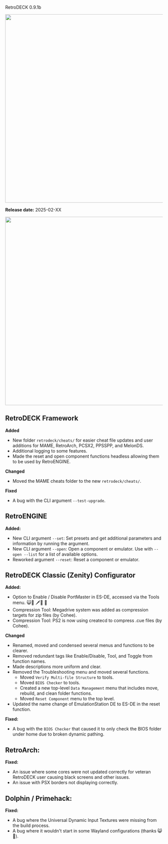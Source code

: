  RetroDECK 0.9.1b

<img src="../../../wiki_images/logos/rd-logo-box.png" width="600">

**Release date:** 2025-02-XX

<img src="../091b.jpg" width="600"> 


## RetroDECK Framework 

**Added**

- New folder `retrodeck/cheats/` for easier cheat file updates and user additions for MAME, RetroArch, PCSX2, PPSSPP, and MelonDS.
- Additional logging to some features.
- Made the reset and open component functions headless allowing them to be used by RetroENGINE.

**Changed**

- Moved the MAME cheats folder to the new `retrodeck/cheats/`.

**Fixed**

- A bug with the CLI argument `--test-upgrade`.

## RetroENGINE

**Added:**

- New CLI argument `--set`: Set presets and get additional parameters and information by running the argument.
- New CLI argument `--open`: Open a component or emulator. Use with `--open --list` for a list of available options.
- Reworked argument `--reset`: Reset a component or emulator.

## RetroDECK Classic (Zenity) Configurator

**Added:**

- Option to Enable / Disable PortMaster in ES-DE, accessed via the Tools menu. 😺🎩 🗡️🪿 🦙
- Compression Tool: Megadrive system was added as compression targets for zip files (by Cohee).
- Compression Tool: PS2 is now using createcd to compress .cue files (by Cohee).

**Changed**

- Renamed, moved and condensed several menus and functions to be clearer.
- Removed redundant tags like Enable/Disable, Tool, and Toggle from function names.
- Made descriptions more uniform and clear.
- Removed the Troubleshooting menu and moved several functions.  
    - Moved `Verify Multi-file Structure` to tools.
    - Moved `BIOS Checker` to tools.
    - Created a new top-level `Data Management` menu that includes move, rebuild, and clean folder functions.
    - Moved `Reset Component` menu to the top level.
- Updated the name change of EmulationStation DE to ES-DE in the reset function.

**Fixed:**

- A bug with the `BIOS Checker` that caused it to only check the BIOS folder under home due to broken dynamic pathing.

## RetroArch:

**Fixed:**

- An issue where some cores were not updated correctly for veteran RetroDECK user causing black screens and other issues.
- An issue with PSX borders not displaying correctly.

##  Dolphin / Primehack:

**Fixed:**

- A bug where the Universal Dynamic Input Textures were missing from the build process.
- A bug where it wouldn't start in some Wayland configurations (thanks 😺🎩).
